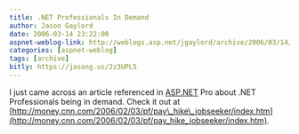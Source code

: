 ```yaml
---
title: .NET Professionals In Demand
author: Jason Gaylord
date: 2006-03-14 23:22:00
aspnet-weblog-link: http://weblogs.asp.net/jgaylord/archive/2006/03/14/440240.aspx
categories: [aspnet-weblog]
tags: [archive]
bitly: https://jasong.us/2z3UPL5
---
```


I just came across an article referenced in [ASP.NET](http://www.asp.net/ "ASP") Pro about .NET Professionals being in demand. Check it out at [http://money.cnn.com/2006/02/03/pf/pay\_hike\_jobseeker/index.htm](http://money.cnn.com/2006/02/03/pf/pay_hike_jobseeker/index.htm).